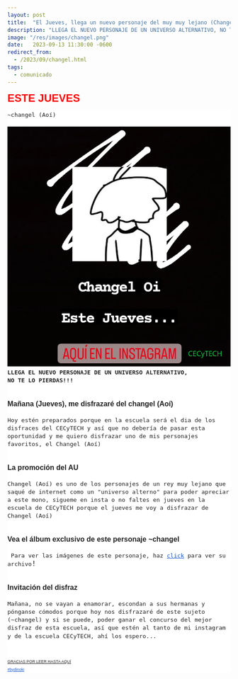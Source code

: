 ```yaml
---
layout: post
title:  "El Jueves, llega un nuevo personaje del muy muy lejano (Changel)"
description: "LLEGA EL NUEVO PERSONAJE DE UN UNIVERSO ALTERNATIVO, NO TE LO PIERDAS!!!"
image: "/res/images/changel.png"
date:   2023-09-13 11:30:00 -0600
redirect_from:
  - /2023/09/changel.html
tags:
  - comunicado
---
```


<p style="text-align: left;">
  <b
    style="color: #222222; font-family: Arial, Helvetica, sans-serif; font-size: medium; text-align: left;"
    ><span
      face="trebuchet ms, sans-serif"
      style="color: red; font-size: x-large;"
      >ESTE JUEVES</span
    ></b
  >
</p>
<div
  style="background-color: white; color: #222222; font-family: Arial, Helvetica, sans-serif; font-size: medium; text-align: left;"
>
  <span style="font-family: monospace;">~changel (Aoí)</span>
</div>
<div
  style="background-color: white; color: #222222; font-family: Arial, Helvetica, sans-serif; font-size: medium; text-align: left;"
>
  <span style="font-family: monospace;"><br /></span>
</div>
<div
  style="background-color: white; color: #222222; font-family: Arial, Helvetica, sans-serif; font-size: medium;"
>
  <div style="text-align: left;">
    <span
      id="m_7820957857173916751m_8320936912477726579m_-1696889555164008730goog_176239779"
    ></span
    ><span
      id="m_7820957857173916751m_8320936912477726579m_-1696889555164008730goog_176239780"
    ></span
    ><a href="/res/images/changel.png"><img
      class="CToWUd"
      data-bit="iit"
      height="542"
      src="/res/images/changel.png"
      width="504"
    /></a><br />
  </div>
  <div style="text-align: left;">
    <b
      ><span style="font-family: monospace;"
        >LLEGA EL NUEVO PERSONAJE DE UN UNIVERSO ALTERNATIVO,</span
      ></b
    >
  </div>
  <div style="text-align: left;">
    <b><span style="font-family: monospace;">NO TE LO PIERDAS!!!</span></b>
  </div>
</div>
<div
  style="background-color: white; color: #222222; font-family: Arial, Helvetica, sans-serif; font-size: medium; text-align: left;"
>
  <b
    ><span style="font-family: monospace;"><br /></span
  ></b>
</div>
<div
  style="background-color: white; color: #222222; font-family: Arial, Helvetica, sans-serif; font-size: medium; text-align: left;"
>
  <b
    ><span style="font-family: monospace;"><br /></span
  ></b>
</div>
<div
  style="background-color: white; color: #222222; font-family: Arial, Helvetica, sans-serif; font-size: medium; text-align: left;"
>
  <span face="arial black, sans-serif" style="font-size: medium;"
    ><b>Mañana (Jueves), me disfrazaré del changel (Aoí)</b></span
  >
</div>
<div
  style="background-color: white; color: #222222; font-family: Arial, Helvetica, sans-serif; font-size: medium; text-align: left;"
>
  <span face="arial black, sans-serif" style="font-size: medium;"
    ><b><br /></b
  ></span>
</div>
<div
  style="background-color: white; color: #222222; font-family: Arial, Helvetica, sans-serif; font-size: medium; text-align: left;"
>
  <span style="font-family: monospace; font-size: medium;"
    >Hoy estén&nbsp;preparados porque en la escuela será el dia&nbsp;de los
    disfraces del CECyTECH y así que no debería de pasar esta oportunidad y me
    quiero disfrazar&nbsp;uno de mis personajes favoritos, el Changel
    (Aoí)</span
  >
</div>
<div
  style="background-color: white; color: #222222; font-family: Arial, Helvetica, sans-serif; font-size: medium; text-align: left;"
>
  <span style="font-family: monospace; font-size: medium;"><br /></span>
</div>
<div
  style="background-color: white; color: #222222; font-family: Arial, Helvetica, sans-serif; font-size: medium; text-align: left;"
>
  <div>
    <b
      ><span style="font-family: monospace;"><br /></span
    ></b>
  </div>
  <div>
    <span face="arial black, sans-serif" style="font-size: medium;"
      ><b>La promoción del AU</b></span
    >
  </div>
  <div>
    <span face="arial black, sans-serif" style="font-size: medium;"
      ><b><br /></b
    ></span>
  </div>
  <div>
    <span style="font-family: monospace; font-size: medium;"
      >Changel&nbsp;(Aoí) es uno de los personajes de un rey muy lejano que
      saqué de internet como un "universo alterno" para poder apreciar a este
      mono, sigueme&nbsp;en insta o no faltes en jueves en la escuela de
      CECyTECH porque el jueves me voy a disfrazar de Changel (Aoí)</span
    >
  </div>
  <div>
    <span style="font-family: monospace; font-size: medium;"><br /></span>
  </div>
</div>
<div
  style="background-color: white; color: #222222; font-family: Arial, Helvetica, sans-serif; font-size: medium; text-align: left;"
>
  <b
    ><span style="font-family: monospace;"><br /></span
  ></b>
</div>
<div
  style="background-color: white; color: #222222; font-family: Arial, Helvetica, sans-serif; font-size: medium; text-align: left;"
>
  <b
    ><span face="arial black, sans-serif" style="font-size: medium;"
      >Vea el álbum exclusivo&nbsp;de este personaje ~changel</span
    ></b
  >
</div>
<div
  style="background-color: white; color: #222222; font-family: Arial, Helvetica, sans-serif; font-size: medium; text-align: left;"
>
  <b
    ><span face="arial black, sans-serif" style="font-size: medium;"
      ><br /></span
  ></b>
</div>
<div
  style="background-color: white; color: #222222; font-family: Arial, Helvetica, sans-serif; font-size: medium; text-align: left;"
>
  <span style="font-family: monospace; font-size: medium;"
    >&nbsp;Para ver las imágenes de este personaje, haz&nbsp;<a
      data-saferedirecturl="https://www.google.com/url?q=https://photos.app.goo.gl/zK84bNbcCoEsy26n7&amp;source=gmail&amp;ust=1723505084127000&amp;usg=AOvVaw10z9k4InlwEKqruXTOtfsx"
      href="https://characterhub.com/character/aoi-ztDOEdk2"
      style="color: #1155cc;"
      target="_blank"
      >click</a
    >&nbsp;para ver su archivo</span
  ><span style="font-family: monospace; font-size: large;">!</span>
</div>
<div
  style="background-color: white; color: #222222; font-family: Arial, Helvetica, sans-serif; font-size: medium; text-align: left;"
>
  <br />
</div>
<div
  style="background-color: white; color: #222222; font-family: Arial, Helvetica, sans-serif; font-size: medium; text-align: left;"
>
  <br />
</div>
<div
  style="background-color: white; color: #222222; font-family: Arial, Helvetica, sans-serif; font-size: medium; text-align: left;"
>
  <b
    ><span face="arial black, sans-serif" style="font-size: medium;"
      >Invitación del disfraz</span
    ></b
  ><br />
</div>
<div
  style="background-color: white; color: #222222; font-family: Arial, Helvetica, sans-serif; font-size: medium; text-align: left;"
>
  <b
    ><span face="arial black, sans-serif" style="font-size: medium;"
      ><br /></span
  ></b>
</div>
<div
  style="background-color: white; color: #222222; font-family: Arial, Helvetica, sans-serif; font-size: medium; text-align: left;"
>
  <span style="font-family: monospace; font-size: medium;"
    >Mañana, no se vayan a enamorar, escondan a sus hermanas y
    pónganse&nbsp;cómodos porque hoy nos disfrazaré&nbsp;de este sujeto
    (~changel) y si se puede, poder ganar el concurso del mejor disfraz de esta
    escuela, así que estén&nbsp;al tanto de mi instagram y de la escuela
    CECyTECH, ahí&nbsp;los espero...&nbsp;</span
  ><span style="font-family: monospace; font-size: large;">&nbsp;</span>
</div>
<div
  style="background-color: white; color: #222222; font-family: Arial, Helvetica, sans-serif; font-size: medium; text-align: left;"
>
  <span style="font-family: monospace; font-size: large;"><br /></span>
</div>
<div
  style="background-color: white; color: #222222; font-family: Arial, Helvetica, sans-serif; font-size: medium; text-align: left;"
>
  <span style="font-family: monospace; font-size: large;"><br /></span>
</div>
<div
  style="background-color: white; color: #222222; font-family: Arial, Helvetica, sans-serif; font-size: medium; text-align: left;"
>
  <span face="arial, sans-serif" style="font-size: xx-small;"
    ><u>GRACIAS POR LEER HASTA AQUÍ</u></span
  >
</div>
<div
  style="background-color: white; color: #222222; font-family: Arial, Helvetica, sans-serif; font-size: medium; text-align: left;"
>
  <span face="arial, sans-serif" style="color: red; font-size: xx-small;"
    ><a
      data-saferedirecturl="https://www.google.com/url?q=https://www.instagram.com/dinoki_0n/&amp;source=gmail&amp;ust=1723505084127000&amp;usg=AOvVaw0j-G3ZUBzaAbC-hE4BvPkQ"
      href="https://www.instagram.com/dinoki_0n/"
      style="color: #1155cc;"
      target="_blank"
      >#bydinoki</a
    ></span
  >
</div>